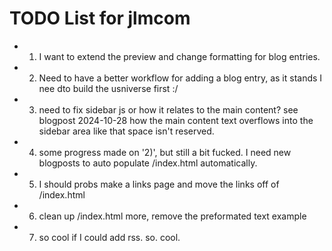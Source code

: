 # TODO List for jlmcom
- 1) I want to extend the preview and change formatting for blog entries.
- 2) Need to have a better workflow for adding a blog entry, as it stands I nee dto build the usniverse first :/ 
- 3) need to fix sidebar js or how it relates to the main content? see blogpost 2024-10-28 how the main content text overflows into the sidebar area like that space isn't reserved.
- 4) some progress made on '2)', but still a bit fucked. I need new blogposts to auto populate /index.html automatically. 
- 5) I should probs make a links page and move the links off of /index.html
- 6) clean up /index.html more, remove the preformated text example 
- 7) so cool if I could add rss. so. cool.  
